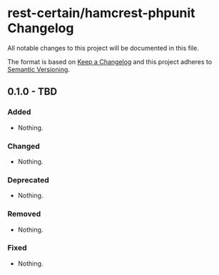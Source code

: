 # rest-certain/hamcrest-phpunit Changelog

All notable changes to this project will be documented in this file.

The format is based on [Keep a Changelog](https://keepachangelog.com/en/1.1.0/)
and this project adheres to [Semantic Versioning](https://semver.org/spec/v2.0.0.html).

## 0.1.0 - TBD

### Added

- Nothing.

### Changed

- Nothing.

### Deprecated

- Nothing.

### Removed

- Nothing.

### Fixed

- Nothing.
